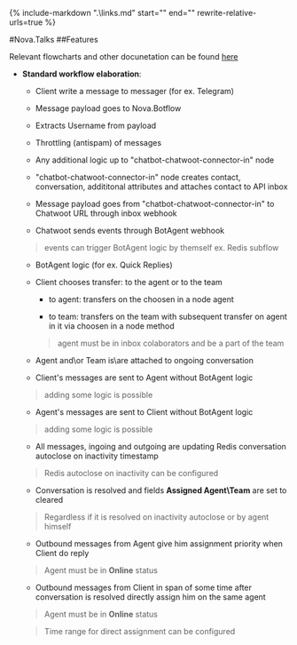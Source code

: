 {%
   include-markdown ".\links.md"
   start="<!--datelink-novatalks-start-->"
   end="<!--datelink-novatalks-end-->"
   rewrite-relative-urls=true
%}

#Nova.Talks
##Features

Relevant flowcharts and other docunetation can be found [here](/nova.docs/components/documents/novatalks/novatalkstoc.html#novatalks)

- **Standard workflow elaboration**:
	
	- Client write a message to messager (for ex. Telegram)

	- Message payload goes to Nova.Botflow

	- Extracts Username from payload

	- Throttling (antispam) of messages

	- Any additional logic up to "chatbot-chatwoot-connector-in" node

	- "chatbot-chatwoot-connector-in" node creates contact, conversation, addititonal attributes and attaches contact to API inbox

	- Message payload goes from "chatbot-chatwoot-connector-in" to Chatwoot URL through inbox webhook

	- Chatwoot sends events through BotAgent webhook 
	
	> events can trigger BotAgent logic by themself ex. Redis subflow

	- BotAgent logic (for ex. Quick Replies)

	- Client chooses transfer: to the agent or to the team
	
		- to agent: transfers on the choosen in a node agent
	
		- to team: transfers on the team with subsequent transfer on agent in it via choosen in a node method
		
		> agent must be in inbox colaborators and be a part of the team
	
	- Agent and\or Team is\are attached to ongoing conversation

	- Client's messages are sent to Agent without BotAgent logic
	
	> adding some logic is possible
	
	- Agent's messages are sent to Client without BotAgent logic

	> adding some logic is possible 

	- All messages, ingoing and outgoing are updating Redis conversation autoclose on inactivity timestamp

	> Redis autoclose on inactivity can be configured

	- Conversation is resolved and fields **Assigned Agent\Team** are set to cleared
	
	> Regardless if it is resolved on inactivity autoclose or by agent himself
	
	- Outbound messages from Agent give him assignment priority when Client do reply
	
	> Agent must be in **Online** status
	
	- Outbound messages from Client in span of some time after conversation is resolved directly assign him on the same agent
	
	> Agent must be in **Online** status
	
	> Time range for direct assignment can be configured 